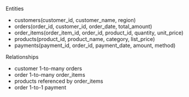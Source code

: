 Entities
- customers(customer_id, customer_name, region)
- orders(order_id, customer_id, order_date, total_amount)
- order_items(order_item_id, order_id, product_id, quantity, unit_price)
- products(product_id, product_name, category, list_price)
- payments(payment_id, order_id, payment_date, amount, method)

Relationships
- customer 1-to-many orders
- order 1-to-many order_items
- products referenced by order_items
- order 1-to-1 payment
